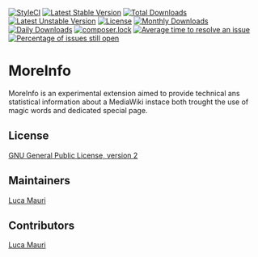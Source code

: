 [![StyleCI](https://github.styleci.io/repos/238323866/shield?branch=master)](https://github.styleci.io/repos/238323866)
[![Latest Stable Version](https://poser.pugx.org/lucamauri/MoreInfo/v/stable)](https://packagist.org/packages/lucamauri/MoreInfo)
[![Total Downloads](https://poser.pugx.org/lucamauri/MoreInfo/downloads)](https://packagist.org/packages/lucamauri/MoreInfo)
[![Latest Unstable Version](https://poser.pugx.org/lucamauri/MoreInfo/v/unstable)](https://packagist.org/packages/lucamauri/MoreInfo)
[![License](https://poser.pugx.org/lucamauri/MoreInfo/license)](https://packagist.org/packages/lucamauri/MoreInfo)
[![Monthly Downloads](https://poser.pugx.org/lucamauri/MoreInfo/d/monthly)](https://packagist.org/packages/lucamauri/MoreInfo)
[![Daily Downloads](https://poser.pugx.org/lucamauri/MoreInfo/d/daily)](https://packagist.org/packages/lucamauri/MoreInfo)
[![composer.lock](https://poser.pugx.org/lucamauri/MoreInfo/composerlock)](https://packagist.org/packages/lucamauri/MoreInfo)
[![Average time to resolve an issue](http://isitmaintained.com/badge/resolution/lucamauri/MoreInfo.svg)](http://isitmaintained.com/project/lucamauri/MoreInfo "Average time to resolve an issue")
[![Percentage of issues still open](http://isitmaintained.com/badge/open/lucamauri/MoreInfo.svg)](http://isitmaintained.com/project/lucamauri/MoreInfo "Percentage of issues still open")

# MoreInfo
MoreInfo is an experimental extension aimed to provide technical ans statistical information about a MediaWiki instace both trought the use of magic words and dedicated special page.
<!--
<img align="left" width="64px" src="https://www.lucamauri.com/content/images/logo/PageToGitHub.png">PageToGitHub, P2G in short, is a MediaWiki extension to automatically transfer code from a MediaWiki wiki to GitHub.
It was originally conceived and written by [Luca Mauri](https://github.com/lucamauri) for use in [Wikitrek](https://github.com/WikiTrek): it is released as open source here in case it can be useful to anybody else.

## Features

## Requirements

## Install

Easiest way to install the extension is using _Composer_: it will automatically resolve all the dependencies and install them as well.

Add the `require` configuration as in the following example to the `composer.local.json` at the root of your mediawiki installation, or create the file if it does not exist yet:

```JSON
{
    "require": {
        "lucamauri/page-to-github": "~1.0"
    },
    "extra": {
        "merge-plugin": {
            "include": [
            ]
        }
    },
    "config": {
    }
}
```

and, in a command prompt, run Composer in the root of your mediawiki installation:

```
composer install --no-dev
```

Add the following code near the rest of the extensions loading in the site's `LocalSettings.php`:

```PHP
wfLoadExtension('PageToGitHub');
```

Below this line, add the configuration parameters as explained below in _Configuration_ section.

## Configuration

In the `LocalSettigs.php` file add:

```
$wgP2GAuthToken = 'GitHub-Token';
$wgP2GIgnoreMinor = true;
$wgP2GKeyword = 'Keyword';
$wgP2GAddKeyword = true;
$wgP2GNameSpace = 'Module';
$wgP2GOwner = 'Project-Or-Person';
$wgP2GRepo = 'Name-Of-Your-Repository';
```

### \$wgP2GAuthToken

The GitHub token needed to authenticate and made modification the the repository. You can generate one in your GitHub account in _Settings_ > _Developer settings_ > _Personal access tokens_

### \$wgP2GIgnoreMinor

If empty or set as `true` the revision is not pushed to GitHub if is marked as _Minor_

### \$wgP2GKeyword

An optional keyword to check into the page. When present, P2G will _not_ upload pages if the keyword is not written in the page. If the parameter is omitted, P2G will upload all pages in the Namespace specified above.

### \$wgP2GAddKeyword

An optional boolean parameter: when set to `true` the word defined in _\$wgP2GKeyword_ is added before the name of the page to form the filename.

### \$wgP2GNameSpace

P2G will upload pages only belonging to the namespace spedified in this variable

### \$wgP2GOwner

The Person or Organization owner of the repository

### \$wgP2GRepo

The name of the repository where the code must be uploaded

## Troubleshoot

To read detailed logging messages, you can intercept the [log group](https://www.mediawiki.org/wiki/Manual:$wgDebugLogGroups) named `PageToGitHub`: for instace with the following configuration into `LocalSetting.php`:

```
$wgShowExceptionDetails = true;
$wgDebugLogGroups['PageToGitHub'] = "/var/log/mediawiki/PageToGitHub-{$wgDBname}.log";
```

## Documentation
-->
## License

[GNU General Public License, version 2](https://www.gnu.org/licenses/old-licenses/gpl-2.0.en.html)

## Maintainers

[Luca Mauri](https://github.com/lucamauri)

## Contributors

[Luca Mauri](https://github.com/lucamauri)
